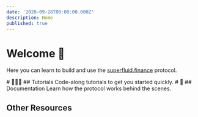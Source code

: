 ```yaml
---
date: '2020-09-28T00:00:00.000Z'
description: Home
published: true
---
```


# Welcome 👋

Here you can learn to build and use the [superfluid.finance](https://superfluid.finance) protocol.

 \# 👩🏼‍🏫 \#\# Tutorials Code-along tutorials to get you started quickly. \# ‍📖 \#\# Documentation Learn how the protocol works behind the scenes.

## Other Resources

